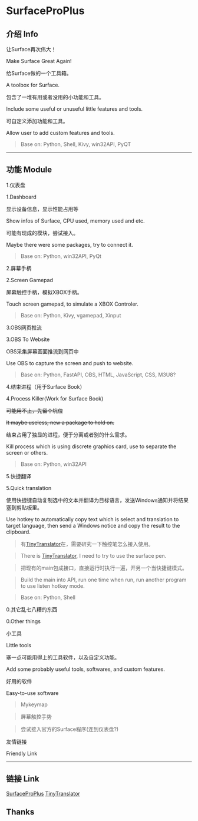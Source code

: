 # SurfaceProPlus

## 介绍 Info

让Surface再次伟大！

Make Surface Great Again!

给Surface做的一个工具箱。

A toolbox for Surface.

包含了一堆有用或者没用的小功能和工具。

Include some useful or unuseful little features and tools.

可自定义添加功能和工具。

Allow user to add custom features and tools.

>Base on: Python, Shell, Kivy, win32API, PyQT

---

## 功能 Module

1.仪表盘

1.Dashboard

显示设备信息，显示性能占用等

Show infos of Surface, CPU used, memory used and etc.

可能有现成的模块，尝试接入。

Maybe there were some packages, try to connect it.

>Base on: Python, win32API, PyQt

2.屏幕手柄

2.Screen Gamepad

屏幕触控手柄，模拟XBOX手柄。

Touch screen gamepad, to simulate a XBOX Controler.

>Base on: Python, Kivy, vgamepad, Xinput

3.OBS网页推流

3.OBS To Website

OBS采集屏幕画面推流到网页中

Use OBS to capture the screen and push to website.

>Base on: Python, FastAPI, OBS, HTML, JavaScript, CSS, M3U8?

4.结束进程（用于Surface Book）

4.Process Killer(Work for Surface Book)

~~可能用不上，先留个坑位~~

~~It maybe useless, new a package to hold on.~~

结束占用了独显的进程，便于分离或者别的什么需求。

Kill process which is using discrete graphics card, use to separate the screen or others.

>Base on: Python, win32API

5.快捷翻译

5.Quick translation

使用快捷键自动复制选中的文本并翻译为目标语言，发送Windows通知并将结果塞到剪贴板里。

Use hotkey to automatically copy text which is select and translation to target language, then send a Windows notice and copy the result to the clipboard.

>有[TinyTranslator](https://github.com/BX-NL/TinyTranslator)在，需要研究一下触控笔怎么接入使用。

>There is [TinyTranslator](https://github.com/BX-NL/TinyTranslator), I need to try to use the surface pen.

>把现有的main包成接口，直接运行时执行一遍，开另一个当快捷键模式。

>Build the main into API, run one time when run, run another program to use listen hotkey mode.

>Base on: Python, Shell

0.其它乱七八糟的东西

0.Other things

小工具

Little tools

塞一点可能用得上的工具软件，以及自定义功能。

Add some probably useful tools, softwares, and custom features.

好用的软件

Easy-to-use software

>Mykeymap

>屏幕触控手势

>尝试接入官方的Surface程序(连到仪表盘?)

友情链接

Friendly Link

>

---

## 链接 Link

[SurfaceProPlus](https://github.com/BX-NL/SurfaceProPlus)
[TinyTranslator](https://github.com/BX-NL/TinyTranslator)

## Thanks
